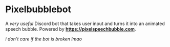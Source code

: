 # Pixelbubblebot

A *very useful* Discord bot that takes user input and turns it into an animated speech bubble.
Powered by **https://pixelspeechbubble.com**.

*i don't care if the bot is broken lmao*
